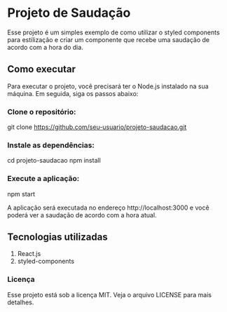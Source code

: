 # Projeto de Saudação

Esse projeto é um simples exemplo de como utilizar o styled components para estilização e criar um componente que recebe uma saudação de acordo com a hora do dia.

## Como executar
Para executar o projeto, você precisará ter o Node.js instalado na sua máquina. Em seguida, siga os passos abaixo:

### Clone o repositório:
git clone https://github.com/seu-usuario/projeto-saudacao.git

### Instale as dependências:
cd projeto-saudacao
npm install

### Execute a aplicação:
npm start

A aplicação será executada no endereço http://localhost:3000 e você poderá ver a saudação de acordo com a hora atual.

## Tecnologias utilizadas
1. React.js
2. styled-components

### Licença
Esse projeto está sob a licença MIT. Veja o arquivo LICENSE para mais detalhes.